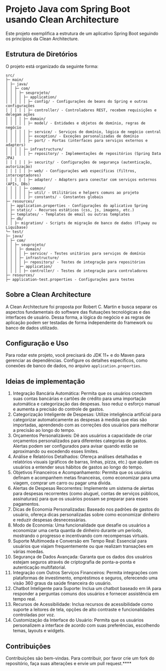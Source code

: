 
# Projeto Java com Spring Boot usando Clean Architecture

Este projeto exemplifica a estrutura de um aplicativo Spring Boot seguindo os princípios da Clean Architecture.

## Estrutura de Diretórios

O projeto está organizado da seguinte forma:

```
src/
├─ main/
│ ├─ java/
│ │ ├─ com/
│ │ │ ├─ seuprojeto/
│ │ │ │ ├─ application/
│ │ │ │ │ ├─ config/ - Configurações de beans do Spring e outras configurações
│ │ │ │ │ ├─ controller/ - Controladores REST, recebem requisições e delegam ações
│ │ │ │ ├─ domain/
│ │ │ │ │ ├─ model/ - Entidades e objetos de domínio, regras de negócio
│ │ │ │ │ ├─ service/ - Serviços de domínio, lógica de negócio central
│ │ │ │ │ ├─ exception/ - Exceções personalizadas de domínio
│ │ │ │ │ ├─ port/ - Portas (interfaces para serviços externos e adapters)
│ │ │ │ ├─ infrastructure/
│ │ │ │ │ ├─ repository/ - Implementações de repositórios (Spring Data JPA)
│ │ │ │ │ ├─ security/ - Configurações de segurança (autenticação, autorização)
│ │ │ │ │ ├─ web/ - Configurações web específicas (filtros, interceptadores)
│ │ │ │ │ ├─ adapter/ - Adapters para conectar com serviços externos (APIs, DBs)
│ │ │ │ ├─ common/
│ │ │ │ │ ├─ util/ - Utilitários e helpers comuns ao projeto
│ │ │ │ │ ├─ constants/ - Constantes globais
├─ resources/
│ ├─ application.properties - Configurações do aplicativo Spring
│ ├─ static/ - Recursos estáticos (css, js, imagens, etc.)
│ ├─ templates/ - Templates de email ou outras templates
│ ├─ db/
│ │ ├─ migration/ - Scripts de migração de banco de dados (Flyway ou Liquibase)
└─ test/
├─ java/
│ ├─ com/
│ │ ├─ seuprojeto/
│ │ │ ├─ domain/
│ │ │ │ ├─ service/ - Testes unitários para serviços de domínio
│ │ │ ├─ infrastructure/
│ │ │ │ ├─ repository/ - Testes de integração para repositórios
│ │ │ ├─ application/
│ │ │ │ ├─ controller/ - Testes de integração para controladores
├─ resources/
├─ application-test.properties - Configurações para testes
```

## Sobre a Clean Architecture

A Clean Architecture foi proposta por Robert C. Martin e busca separar os aspectos fundamentais do software das flutuações tecnológicas e das interfaces de usuário. Dessa forma, a lógica do negócio e as regras de aplicação podem ser testadas de forma independente do framework ou banco de dados utilizado.

## Configuração e Uso

Para rodar este projeto, você precisará do JDK 11+ e do Maven para gerenciar as dependências. Configure os detalhes específicos, como conexões de banco de dados, no arquivo `application.properties`.

## Ideias de implementação
1. Integração Bancária Automática: Permita que os usuários conectem suas contas bancárias e cartões de crédito para uma importação automática e categorização das despesas. Isso reduz o esforço manual e aumenta a precisão do controle de gastos.
2. Categorização Inteligente de Despesas: Utilize inteligência artificial para categorizar automaticamente as despesas à medida que elas são importadas, aprendendo com as correções dos usuários para melhorar a precisão ao longo do tempo.
3. Orçamentos Personalizáveis: Dê aos usuários a capacidade de criar orçamentos personalizados para diferentes categorias de gastos. Alertas podem ser configurados para avisar quando estão se aproximando ou excedendo esses limites.
4. Análise e Relatórios Detalhados: Ofereça análises detalhadas e relatórios visuais (gráficos de barras, linhas, pizza, etc.) que ajudam os usuários a entender seus hábitos de gastos ao longo do tempo.
5. Objetivos Financeiros e Acompanhamento: Permita que os usuários definam e acompanhem metas financeiras, como economizar para uma viagem, comprar um carro ou pagar uma dívida.
6. Alertas de Despesas Recorrentes: Implemente um sistema de alertas para despesas recorrentes (como aluguel, contas de serviços públicos, assinaturas) para que os usuários possam se preparar para esses pagamentos.
7. Dicas de Economia Personalizadas: Baseado nos padrões de gastos do usuário, ofereça dicas personalizadas sobre como economizar dinheiro e reduzir despesas desnecessárias.
8. Modo de Economia: Uma funcionalidade que desafie os usuários a economizar uma certa quantia de dinheiro durante um período, mostrando o progresso e incentivando com recompensas virtuais.
9. Suporte Multimoeda e Conversão em Tempo Real: Essencial para usuários que viajam frequentemente ou que realizam transações em várias moedas.
10. Segurança de Dados Avançada: Garanta que os dados dos usuários estejam seguros através de criptografia de ponta-a-ponta e autenticação multifatorial.
11. Integração com Outros Serviços Financeiros: Permita integrações com plataformas de investimento, empréstimos e seguros, oferecendo uma visão 360 graus da saúde financeira do usuário.
12. Chatbot Inteligente para Suporte: Inclua um chatbot baseado em IA para responder a perguntas comuns dos usuários e fornecer assistência em tempo real.
13. Recursos de Acessibilidade: Inclua recursos de acessibilidade como suporte a leitores de tela, opções de alto contraste e funcionalidades controladas por voz.
14. Customização da Interface do Usuário: Permita que os usuários personalizem a interface de acordo com suas preferências, escolhendo temas, layouts e widgets.

## Contribuições

Contribuições são bem-vindas. Para contribuir, por favor crie um fork do repositório, faça suas alterações e envie um pull request.****
